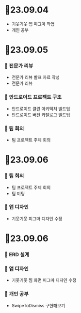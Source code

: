 # 📝23.09.04
- 기웃기웃 앱 피그마 작업
- 개인 공부

# 📝23.09.05
### 📌 전문가 리뷰
- 전문가 리뷰 발표 자료 작성
- 전문가 리뷰
### 📌 안드로이드 프로젝트 구조
- 안드로이드 클린 아키텍처 빌드업
- 안드로이드 버전 카탈로그 빌드업
### 📌 팀 회의
- 팀 프로젝트 주제 회의

# 📝23.09.06
### 📌 팀 회의
- 팀 프로젝트 주제 회의
- 팀 미팅

### 📌 앱 디자인
- 기웃기웃 피그마 디자인 수정

# 📝23.09.06
### 📌 ERD 설계

### 📌 앱 디자인
- 기웃기웃 찜 화면 피그마 디자인 수정

### 📌 개인 공부
- SwipeToDismiss 구현해보기

